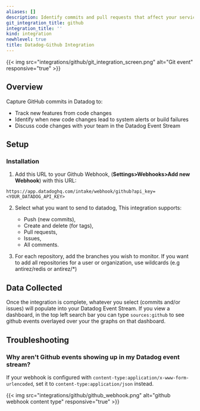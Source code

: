 ```yaml
---
aliases: []
description: Identify commits and pull requests that affect your services' performance.
git_integration_title: github
integration_title: ''
kind: integration
newhlevel: true
title: Datadog-Github Integration
---
```


{{< img src="integrations/github/git_integration_screen.png" alt="Git event" responsive="true" >}}

## Overview

Capture GitHub commits in Datadog to:

  * Track new features from code changes
  * Identify when new code changes lead to system alerts or build failures
  * Discuss code changes with your team in the Datadog Event Stream

## Setup
### Installation

1. Add this URL to your Github Webhook, (**Settings>Webhooks>Add new Webhook**) with this URL:
```
https://app.datadoghq.com/intake/webhook/github?api_key=<YOUR_DATADOG_API_KEY>
```

2. Select what you want to send to datadog, This integration supports:
     * Push (new commits), 
     * Create and delete (for tags), 
     * Pull requests,
     * Issues, 
     * All comments.

3. For each repository, add the branches you wish to monitor. If you want to add all repositories for a user or organization, use wildcards (e.g antirez/redis or antirez/*)

## Data Collected

Once the integration is complete, whatever you select (commits and/or issues) will populate into your Datadog Event Stream. If you view a dashboard, in the top left search bar you can type `sources:github` to see github events overlayed over your the graphs on that dashboard.

## Troubleshooting
### Why aren't Github events showing up in my Datadog event stream?

If your webhook is configured with `content-type:application/x-www-form-urlencoded`, set it to `content-type:application/json` instead.

  {{< img src="integrations/github/github_webhook.png" alt="github webhook content type" responsive="true" >}}